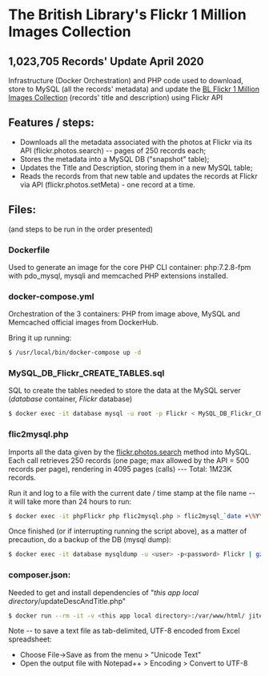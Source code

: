 # The British Library's Flickr 1 Million Images Collection 
## 1,023,705 Records' Update April 2020
Infrastructure (Docker Orchestration) and PHP code used to download, store to MySQL (all the records' metadata) and update the [BL Flickr 1 Million Images Collection](https://www.flickr.com/photos/britishlibrary/) (records' title and description) using Flickr API

## Features / steps:

- Downloads all the metadata associated with the photos at Flickr via its API (flickr.photos.search) -- pages of 250 records each;
- Stores the metadata into a MySQL DB ("snapshot" table);
- Updates the Title and Description, storing them in a new MySQL table;
- Reads the records from that new table and updates the records at Flickr via API (flickr.photos.setMeta) - one record at a time.

## Files:
(and steps to be run in the order presented)

### Dockerfile
Used to generate an image for the core PHP CLI container: php:7.2.8-fpm with pdo_mysql, mysqli and memcached PHP extensions installed.

### docker-compose.yml
Orchestration of the 3 containers: PHP from image above, MySQL and Memcached official images from DockerHub.

Bring it up running:
```sh
$ /usr/local/bin/docker-compose up -d
```

### MySQL_DB_Flickr_CREATE_TABLES.sql
SQL to create the tables needed to store the data at the MySQL server (_database_ container, _Flickr_ database)
```sh
$ docker exec -it database mysql -u root -p Flickr < MySQL_DB_Flickr_CREATE_TABLES.sql
```

### flic2mysql.php
Imports all the data given by the [flickr.photos.search](https://www.flickr.com/services/api/explore/flickr.photos.search) method into MySQL. Each call retrieves 250 records (one page; max allowed by the API = 500 records per page), rendering in 4095 pages (calls) --- Total: 1M23K records.

Run it and log to a file with the current date / time stamp at the file name -- it will take more than 24 hours to run:
```sh
$ docker exec -it phpFlickr php flic2mysql.php > flic2mysql_`date +\%Y\%m\%d-\%H\%M`.txt
```
Once finished (or if interrupting running the script above), as a matter of precaution, do a backup of the DB (mysql dump):
```sh
$ docker exec -it database mysqldump -u <user> -p<password> Flickr | gzip -9 > flickr_<date>_<description>.sql.gz 
```
### composer.json:
Needed to get and install dependencies of "_this app local directory_/updateDescAndTitle.php"
```sh
$ docker run --rm -it -v <this app local directory>:/var/www/html/ jitesoft/composer php phpflickr/updateDescAndTitle.php
```

Note -- to save a text file as tab-delimited, UTF-8 encoded from Excel spreadsheet:

* Choose File->Save as from the menu > "Unicode Text"
* Open the output file with Notepad++ > Encoding > Convert to UTF-8